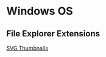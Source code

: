 # Windows OS

## File Explorer Extensions
[SVG Thumbnails](https://github.com/maphew/svg-explorer-extension/releases/tag/v0.1.1)
